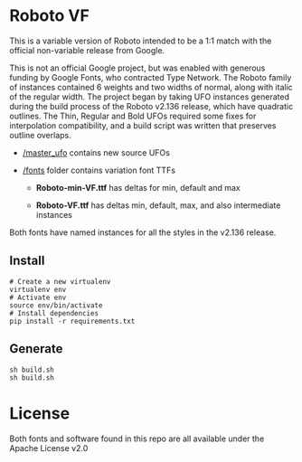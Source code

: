 # Roboto VF

This is a variable version of Roboto intended to be a 1:1 match with the official non-variable release from Google.

This is not an official Google project, but was enabled with generous funding by Google Fonts, who contracted Type Network.
The Roboto family of instances contained 6 weights and two widths of normal, along with italic of the regular width.
The project began by taking UFO instances generated during the build process of the Roboto v2.136 release, which have quadratic outlines. 
The Thin, Regular and Bold UFOs required some fixes for interpolation compatibility, and a build script was written that preserves outline overlaps.

* [/master_ufo](master_ufo/) contains new source UFOs

* [/fonts](fonts/) folder contains variation font TTFs

  * **Roboto-min-VF.ttf** has deltas for min, default and max

  * **Roboto-VF.ttf** has deltas min, default, max, and also intermediate instances

Both fonts have named instances for all the styles in the v2.136 release.

## Install

    # Create a new virtualenv
    virtualenv env
    # Activate env
    source env/bin/activate
    # Install dependencies
    pip install -r requirements.txt

## Generate

    sh build.sh
    sh build.sh

# License

Both fonts and software found in this repo are all available under the Apache License v2.0
